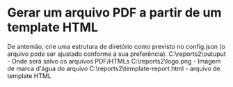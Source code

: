 # Gerar um arquivo PDF a partir de um template HTML

De antemão, crie uma estrutura de diretório como previsto no config.json (o arquivo pode ser ajustado conforme a sua preferência).
C:\\reports2\\outuput - Onde será salvo os arquivos PDF/HTMLs
C:\\reports2\\logo.png - Imagem de marca d'água do arquivo
C:\\reports2\\template-report.html - arquivo de template HTML

 


